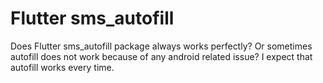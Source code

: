 
# Flutter sms_autofill

Does Flutter sms_autofill package always works perfectly? Or sometimes autofill does not work because of any android related issue?
I expect that autofill works every time.

        